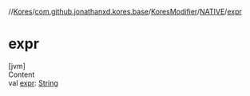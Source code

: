 //[Kores](../../../index.md)/[com.github.jonathanxd.kores.base](../../index.md)/[KoresModifier](../index.md)/[NATIVE](index.md)/[expr](expr.md)



# expr  
[jvm]  
Content  
val [expr](expr.md): [String](https://kotlinlang.org/api/latest/jvm/stdlib/kotlin/-string/index.html)  



